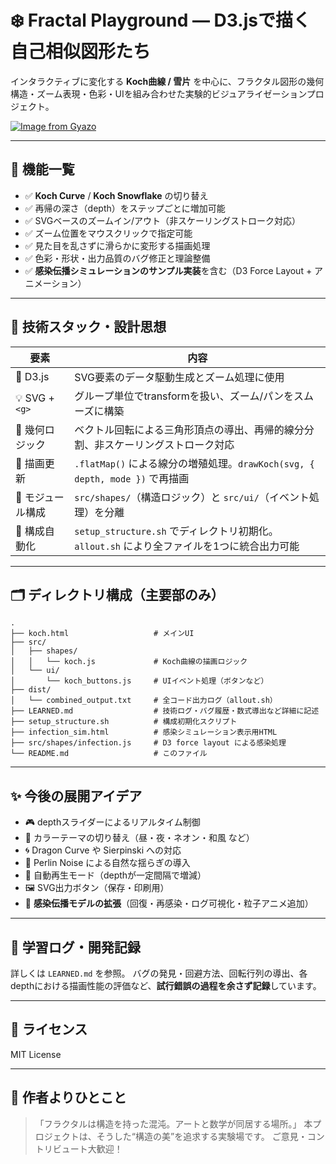 # ❄️ Fractal Playground — D3.jsで描く自己相似図形たち

インタラクティブに変化する **Koch曲線 / 雪片** を中心に、フラクタル図形の幾何構造・ズーム表現・色彩・UIを組み合わせた実験的ビジュアライゼーションプロジェクト。

[![Image from Gyazo](https://i.gyazo.com/a7b27b8b1a24de41ead46d849ebadafb.png)](https://gyazo.com/a7b27b8b1a24de41ead46d849ebadafb)


---

## 🚀 機能一覧

* ✅ **Koch Curve** / **Koch Snowflake** の切り替え
* ✅ 再帰の深さ（depth）をステップごとに増加可能
* ✅ SVGベースのズームイン/アウト（非スケーリングストローク対応）
* ✅ ズーム位置をマウスクリックで指定可能
* ✅ 見た目を乱さずに滑らかに変形する描画処理
* ✅ 色彩・形状・出力品質のバグ修正と理論整備
* ✅ **感染伝播シミュレーションのサンプル実装**を含む（D3 Force Layout + アニメーション）

---

## 🧠 技術スタック・設計思想

| 要素             | 内容                                                             |
| -------------- | -------------------------------------------------------------- |
| 🎨 D3.js       | SVG要素のデータ駆動生成とズーム処理に使用                                         |
| 💡 SVG + `<g>` | グループ単位でtransformを扱い、ズーム/パンをスムーズに構築                             |
| 📐 幾何ロジック      | ベクトル回転による三角形頂点の導出、再帰的線分分割、非スケーリングストローク対応                       |
| 🔁 描画更新        | `.flatMap()` による線分の増殖処理。`drawKoch(svg, { depth, mode })` で再描画  |
| 🧩 モジュール構成     | `src/shapes/`（構造ロジック）と `src/ui/`（イベント処理）を分離                    |
| 🔧 構成自動化       | `setup_structure.sh` でディレクトリ初期化。`allout.sh` により全ファイルを1つに統合出力可能 |

---

## 🗂️ ディレクトリ構成（主要部のみ）

```
.
├── koch.html                   # メインUI
├── src/
│   ├── shapes/
│   │   └── koch.js             # Koch曲線の描画ロジック
│   └── ui/
│       └── koch_buttons.js     # UIイベント処理（ボタンなど）
├── dist/
│   └── combined_output.txt     # 全コード出力ログ（allout.sh）
├── LEARNED.md                  # 技術ログ・バグ履歴・数式導出など詳細に記述
├── setup_structure.sh          # 構成初期化スクリプト
├── infection_sim.html          # 感染シミュレーション表示用HTML
├── src/shapes/infection.js     # D3 force layout による感染処理
└── README.md                   # このファイル
```

---

## ✨ 今後の展開アイデア

* 🎮 depthスライダーによるリアルタイム制御
* 🎨 カラーテーマの切り替え（昼・夜・ネオン・和風 など）
* 🌀 Dragon Curve や Sierpinski への対応
* 🌱 Perlin Noise による自然な揺らぎの導入
* 🎥 自動再生モード（depthが一定間隔で増減）
* 🖼 SVG出力ボタン（保存・印刷用）
* 🧪 **感染伝播モデルの拡張**（回復・再感染・ログ可視化・粒子アニメ追加）

---

## 📘 学習ログ・開発記録

詳しくは `LEARNED.md` を参照。
バグの発見・回避方法、回転行列の導出、各depthにおける描画性能の評価など、**試行錯誤の過程を余さず記録**しています。

---

## 📜 ライセンス

MIT License

---

## 🙌 作者よりひとこと

> 「フラクタルは構造を持った混沌。アートと数学が同居する場所。」
> 本プロジェクトは、そうした“構造の美”を追求する実験場です。
> ご意見・コントリビュート大歓迎！
